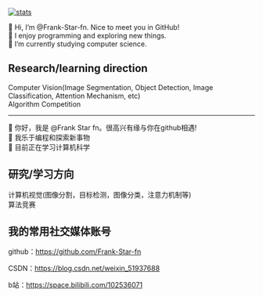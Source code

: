 [![stats](https://github-readme-stats.vercel.app/api?username=Frank-Star-fn&theme=merko)](https://github.com/anuraghazra/github-readme-stats)


👋 Hi, I’m @Frank-Star-fn. Nice to meet you in GitHub!
<br>
👀 I enjoy programming and exploring new things.
<br>
🌱 I’m currently studying computer science.

## Research/learning direction
Computer Vision(Image Segmentation, Object Detection, Image Classification, Attention Mechanism, etc)
<br>
Algorithm Competition

<hr>

👋 你好，我是 @Frank Star fn。很高兴有缘与你在github相遇!
<br>
👀 我乐于编程和探索新事物
<br>
🌱 目前正在学习计算机科学

## 研究/学习方向
计算机视觉(图像分割，目标检测，图像分类，注意力机制等)
<br>
算法竞赛

## 我的常用社交媒体账号

github：https://github.com/Frank-Star-fn

CSDN：https://blog.csdn.net/weixin_51937688

b站：https://space.bilibili.com/102536071

<!---
Frank-Star-fn/Frank-Star-fn is a ✨ special ✨ repository because its `README.md` (this file) appears on your GitHub profile.
--->
